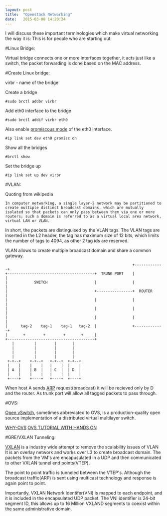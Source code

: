 ```yaml
---
layout: post
title:  "Openstack Networking"
date:   2015-03-08 14:20:24
---
```


I will discuss these important terminologies which make virtual networking the way it is:
This is for people who are starting out:

#Linux Bridge:

Virtual bridge connects one or more interfaces together, it acts just like a switch, the packet forwarding 
is done based on the MAC address. 

#Create Linux bridge:

virbr - name of the bridge
	
Create a bridge 

`#sudo brctl addbr virbr`

Add eth0 interface to the bridge 

`#sudo brctl addif virbr eth0`

Also enable [promiscous mode](http://en.wikipedia.org/wiki/Promiscuous_mode) of the eth0 interface. 

`#ip link set dev eth0 promisc on`

Show all the bridges 

`#brctl show`
	
Set the bridge up

`#ip link set up dev virbr`


#VLAN:

Quoting from wikipedia

`In computer networking, a single layer-2 network may be partitioned to create multiple distinct broadcast domains, which are mutually isolated so that packets can only pass between them via one or more routers; such a domain is referred to as a virtual local area network, virtual LAN or VLAN.`

In short, the packets are distinguised by the VLAN tags. The VLAN tags are inserted in the L2 header, the tag has maximum size of 12 bits, which limits the number of tags to 4094, as other 2 tag ids are reserved.


VLAN allows to create multiple broadcast domain and share a common gateway.



                                                             +-------------+
    +---------------------------------------+  TRUNK PORT    |             |
    |            SWITCH                     |                |             |
    |                                       +----------------+  ROUTER     |
    |                                       |                |             |
    |                                       |                |             |
    |                                       |                |             |
    |      tag-2    tag-1    tag-1   tag-2  |                +-------------+
    |       +        +        +       +     |                               
    +---------------------------------------+                               
       |         |        |       |                                     
       |         |        |       |                                     
       |         |        |       |                                     
       |         |        |       |                                     
     +-+--+    +-+--+   +-+--+  +-+--+                                  
     |    |    |    |   |    |  |    |                                  
     | A  |    | B  |   | C  |  | D  |                                  
     |    |    |    |   |    |  |    |                                  
     +----+    +----+   +----+  +----+                                  

When host A sends [ARP](http://en.wikipedia.org/wiki/Address_Resolution_Protocol) request(broadcast) it will be recieved only by D and the router. As trunk port will allow all tagged packets to pass through.


#OVS:

[Open vSwitch](http://openvswitch.org/), sometimes abbreviated to OVS, is a production-quality open source implementation of a distributed virtual multilayer switch.


[WHY-OVS](https://github.com/openvswitch/ovs/blob/master/WHY-OVS.md)
[OVS TUTORIAL WITH HANDS ON](http://openvswitch.org/support/dist-docs/tutorial/Tutorial.md.txt)

#GRE/VXLAN Tunneling:

[VXLAN](https://tools.ietf.org/html/rfc7348) is a industry wide attempt to remove the scalability issues of VLAN 
It is an overlay network and works over L3 to create broadcast domain. The packets from the VM's are encapusulated in a UDP and then communicated to other VXLAN tunnel end points(VTEP).

The point to point traffic is tunneled between the VTEP's. Although the broadcast traffic(ARP) is sent using multicast technology and response is again point to point.

Importantly, VXLAN Network Identifer(VNI) is mapped to each endpoint, and it is included in the encapsulated UDP packet.
The VNI identifier is 24-bit segment ID, this allows up to 16 Million VXLAND segments to coexist within the same administrative domain.















